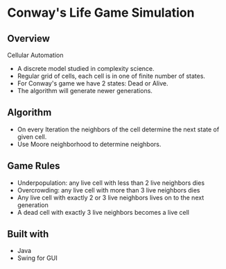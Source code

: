 # Conway's Life Game Simulation

## Overview
Cellular Automation
* A discrete model studied in complexity science.
* Regular grid of cells, each cell is in one of finite number of states.
* For Conway's game we have 2 states: Dead or Alive.
* The algorithm will generate newer generations.

## Algorithm
* On every Iteration the neighbors of the cell determine the next state of given cell.
* Use Moore neighborhood to determine neighbors.

## Game Rules
* Underpopulation: any live cell with less than 2 live neighbors dies
* Overcrowding: any live cell with more than 3 live neighbors dies
* Any live cell with exactly 2 or 3 live neighbors lives on to the next generation
* A dead cell with exactly 3 live neighbors becomes a live cell

## Built with
* Java
* Swing for GUI
